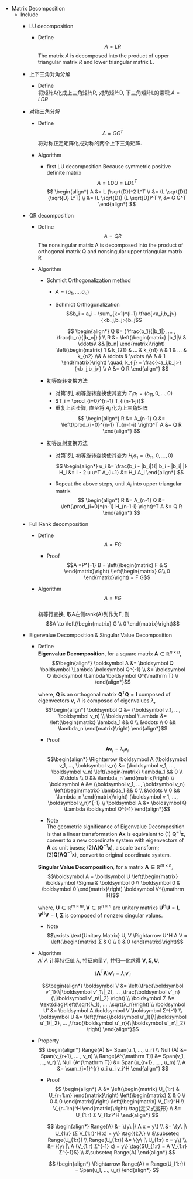 * Matrix Decomposition
  - Include
    * LU decomposition
      - Define
        $$A = L R$$
        The matrix $A$ is decomposed into the product of upper triangular matrix $R$ and lower triangular matrix $L$.

    * 上下三角对角分解
      - Define  
        将矩阵A化成上三角矩阵R, 对角矩阵D, 下三角矩阵L的乘积.$A = L D R$

    * 对称三角分解  
      - Define  
        $$A = G G^T$$
        将对称正定矩阵化成对称的两个上下三角矩阵.

      - Algorithm
        - first LU decomposition
          Because symmetric positive definite matrix
          $$A = L D U = L D L^T$$
          $$
          \begin{align*}
            A &= L (\sqrt{D})^2 L^T  \\
              &= (L \sqrt{D}) (\sqrt{D} L^T)  \\
              &= (L \sqrt{D}) (L \sqrt{D})^T  \\
              &= G G^T
          \end{align*}
          $$

    * QR decomposition
      - Define  
        $$A = Q R$$
        The nonsingular matrix A is decomposed into the product of orthogonal matrix Q and nonsingular upper triangular matrix R

      - Algorithm
        - Schmidt Orthogonalization method
          - $A = (a_1, ..., a_n)$
          - Schmidt Orthogonalization
            $$b_i = a_i - \sum_{k=1}^{i-1} \frac{<a_i,b_j>}{<b_j,b_j>}b_j$$
            
            $$
            \begin{align*}
              Q &= ( \frac{b_1}{|b_1|}, ... , \frac{b_n}{|b_n|} )  \\
              R &= \left(\begin{matrix} |b_1|\\ & \ddots\\ && |b_n| \end{matrix}\right) \left(\begin{matrix} 1 & k_{21} & ... & k_{n1} \\ & 1 & ... & k_{n2} \\& & \ddots & \vdots \\& & & 1 \end{matrix}\right) \quad; k_{ij} = \frac{<a_i,b_j>}{<b_j,b_j>}  \\
              A &= Q R
            \end{align*}
            $$

        - 初等旋转变换方法
          - 对第1列, 初等旋转变换使其变为 $T_i a_1 = (b_{11}, 0,...,0)$
          - $T_i = \prod_{i=0}^{n-1} T_{i(n-1-j)}$
          - 重复上面步骤, 直至将 $A_i$ 化为上三角矩阵
            $$
            \begin{align*}
              R &= A_{n-1}
              Q &= \left(\prod_{i=0}^{n-1} T_{n-1-i} \right)^T
              A &= Q R
            \end{align*}
            $$

        - 初等反射变换方法
          - 对第1列, 初等旋转变换使其变为 $H_i a_1 = (b_{11}, 0,...,0)$
            $$
            \begin{align*}
              u_i &= \frac{b_i - |b_i|}{| b_i - |b_i| |}
              H_i &= I - 2 u u^T
              A_{i+1} &= H_i A_i
            \end{align*}
            $$

          - Repeat the above steps, until $A_i$ into upper triangular matrix
            $$
            \begin{align*}
              R &= A_{n-1}
              Q &= \left(\prod_{i=0}^{n-1} H_{n-1-i} \right)^T
              A &= Q R
            \end{align*}
            $$

    * Full Rank decomposition
      - Define  
        $$A = F G$$

        - Proof  
          $$A =P^{-1} B = \left(\begin{matrix} F & S \end{matrix}\right) \left(\begin{matrix} G\\ 0 \end{matrix}\right) = F G$$
          
      - Algorithm  
        $$A = F G$$  
        初等行变换, 取A左侧rank(A)列作为F, 则
        $$A \to \left(\begin{matrix} G \\ 0 \end{matrix}\right)$$

    * Eigenvalue Decomposition & Singular Value Decomposition
      - Define  
        **Eigenvalue Decomposition**, for a square matrix $\boldsymbol A \in \mathbb R^{n \times n}$, 
        $$\begin{align*}
          \boldsymbol A 
          &= \boldsymbol Q \boldsymbol \Lambda \boldsymbol Q^{-1}  \\
          &= \boldsymbol Q \boldsymbol \Lambda \boldsymbol Q^{\mathrm T}  \\
        \end{align*}$$  

        where, $\boldsymbol Q$ is an orthogonal matrix $\boldsymbol Q^{\mathrm T} \boldsymbol Q = \boldsymbol I$ composed of eigenvectors $\boldsymbol v$, $\Lambda$ is composed of eigenvalues $\lambda$, 
        $$\begin{align*}
          \boldsymbol Q &= (\boldsymbol v_1, ..., \boldsymbol v_n)  \\
          \boldsymbol \Lambda &= \left(\begin{matrix} \lambda_1 && 0 \\ &\ddots \\ 0 && \lambda_n \end{matrix}\right)
        \end{align*}$$

        - Proof
          $$\boldsymbol A \boldsymbol v_i = \lambda_i \boldsymbol v_i$$
          $$\begin{align*}
            \Rightarrow \boldsymbol A (\boldsymbol v_1, ..., \boldsymbol v_n) &= (\boldsymbol v_1, ..., \boldsymbol v_n) \left(\begin{matrix} \lambda_1 && 0 \\ &\ddots \\ 0 && \lambda_n \end{matrix}\right)  \\
            \boldsymbol A &= (\boldsymbol v_1, ..., \boldsymbol v_n) \left(\begin{matrix} \lambda_1 && 0 \\ &\ddots \\ 0 && \lambda_n \end{matrix}\right) (\boldsymbol v_1, ..., \boldsymbol v_n)^{-1}  \\
            \boldsymbol A &= \boldsymbol Q \Lambda \boldsymbol Q^{-1}
          \end{align*}$$

        - Note  
          The geometric significance of Eigenvalue Decomposition is that a linear transformation $\boldsymbol A \boldsymbol x$ is equivalent to (1) $\boldsymbol Q^{-1} \boldsymbol x$, convert to a new coordinate system with eigenvectors of $\boldsymbol A$ as unit bases; (2)$\boldsymbol \Lambda (\boldsymbol Q^{-1} \boldsymbol x)$, a scale transform; (3)$\boldsymbol Q (\boldsymbol \Lambda \boldsymbol Q^{-1} \boldsymbol x)$, convert to original coordinate system.

        **Singular Value Decomposition**, for a matrix $\boldsymbol A \in \mathbb R^{m \times n}$,  
        $$\boldsymbol A = \boldsymbol U \left(\begin{matrix} \boldsymbol \Sigma & \boldsymbol 0 \\ \boldsymbol 0 & \boldsymbol 0 \end{matrix}\right) \boldsymbol V^{\mathrm H}$$

        where, $\boldsymbol U \in \mathbb R^{m \times m}, \boldsymbol V \in \mathbb R^{n \times n}$ are unitary matrixs $\boldsymbol U^{\mathrm H} \boldsymbol U = \boldsymbol I, \boldsymbol V^{\mathrm H} \boldsymbol V = \boldsymbol I$, $\boldsymbol \Sigma$ is composed of nonzero singular values.

        - Note
          $$\exists \text{Unitary Matrix} U, V \Rightarrow U^H A V = \left(\begin{matrix} Σ & 0 \\ 0 & 0 \end{matrix}\right)$$

      - Algorithm  
        $A^{\mathrm T} A$ 计算特征值 $λ$, 特征向量$v'$, 并归一化求得 $\boldsymbol V, \boldsymbol Σ, \boldsymbol U$,

        $$(\boldsymbol A^{\mathrm T} \boldsymbol A) \boldsymbol v'_i = \lambda_i \boldsymbol v'_i$$

        $$\begin{align*}
          \boldsymbol V &= \left(\frac{\boldsymbol v'_1}{\|\boldsymbol v'_1\|_2}, ... ,\frac{\boldsymbol v'_n}{\|\boldsymbol v'_n\|_2} \right)  \\
          \boldsymbol Σ &= \text{diag}\left(\sqrt{λ_1}, ... ,\sqrt{λ_n}\right)  \\
          \boldsymbol U' &= \boldsymbol A \boldsymbol V \boldsymbol Σ^{-1}  \\
          \boldsymbol U &= \left(\frac{\boldsymbol u'_1}{\|\boldsymbol u'_1\|_2}, ... ,\frac{\boldsymbol u'_n}{\|\boldsymbol u'_n\|_2} \right)  
        \end{align*}$$

      - Property
        $$
        \begin{align*}
          Range(A) &= Span(u_1, ..., u_r)  \\
          Null (A) &= Span(v_{r+1}, ... , v_n)  \\
          Range(A^{\mathrm T}) &= Span(v_1, ..., v_r)  \\
          Null (A^{\mathrm T}) &= Span(u_{r+1}, ... , u_m)  \\
          A &= \sum_{i=1}^{r} σ_i u_i v_i^H
        \end{align*}
        $$
        
        - Proof
          $$
          \begin{align*}
            A &= \left(\begin{matrix} U_{1:r} & U_{r+1:m} \end{matrix}\right) \left(\begin{matrix} Σ & 0 \\ 0 & 0 \end{matrix}\right) \left(\begin{matrix} V_{1:r}^H \\ V_{r+1:n}^H \end{matrix}\right)  \tag{定义式变形}  \\
              &= U_{1:r} Σ V_{1:r}^H
          \end{align*}
          $$

          $$
          \begin{align*}
            Range(A) &= \{y\ |\ A x = y\}  \\
              &= \{y\ |\ U_{1:r} (Σ V_{1:r}^H x) = y\}  \tag{代入}  \\
              &\subseteq Range(U_{1:r})  \\
            Range(U_{1:r}) &= \{y\ |\ U_{1:r} x = y\}  \\
              &= \{y\ |\ A (V_{1:r} Σ^{-1} x) = y\}  \tag{$U_{1:r} = A V_{1:r} Σ^{-1}$}  \\
              &\subseteq Range(A)
          \end{align*}
          $$

          $$
          \begin{align*}
            \Rightarrow Range(A) = Range(U_{1:r}) = Span(u_1, ..., u_r)
          \end{align*}
          $$